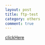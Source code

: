 ```yaml
---
layout: post
title: ftp-test
category: others
comment: true
---
```


<a href="https://github.com/UnprettyCoder/unprettycoder.github.io/master/tree/assets/ftp-files/dummy">clickHere</a>
